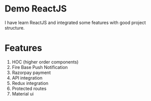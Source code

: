 # Demo ReactJS
I have learn ReactJS and integrated some features with good project structure.

# Features
1. HOC (higher order components)
2. Fire Base Push Notification
3. Razorpay payment
4. API integration
5. Redux integration
6. Protected routes
7. Material ui
